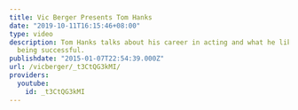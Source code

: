```yaml
---
title: Vic Berger Presents Tom Hanks
date: "2019-10-11T16:15:46+08:00"
type: video
description: Tom Hanks talks about his career in acting and what he likes most about
  being successful.
publishdate: "2015-01-07T22:54:39.000Z"
url: /vicberger/_t3CtQG3kMI/
providers:
  youtube:
    id: _t3CtQG3kMI
---
```

